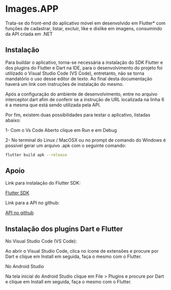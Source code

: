 # Images.APP

Trata-se do front-end do aplicativo móvel em desenvolvido em Flutter* com
funções de cadastrar, listar, excluir, like e dislike em imagens, consumindo da
API criada em .NET

## Instalação
Para buildar o aplicativo, torna-se necessária a instalação do SDK Flutter e dos
plugins do Flutter e Dart na IDE, para o desenvolvimento do projeto foi
utilizado o Visual Studio Code (VS Code), entretanto, não se torna mandatório o
uso desse editor de texto. Ao final desta documentação haverá um link com
instruções de instalação do mesmo.

Após a configuração do ambiente de desenvolvimento, entre no arquivo
interceptor.dart afim de conferir se a instrução de URL localizada na linha 6 é a
mesma que está sendo utilizada pela API.

Por fim, existem duas possibilidades para testar o aplicativo, listadas abaixo:

1- Com o Vs Code Aberto clique em Run e em Debug

2- No terminal do Linux / MacOSX ou no prompt de comando do Windows é
possível gerar um arquivo .apk com o seguinte comando:

```bash
flutter build apk --release
```

## Apoio
Link para instalação do Flutter SDK:

[Flutter SDK](https://flutter.dev/docs/get-started/install)


Link para a API no github:

[API no github](https://github.com/Ysr7/Images.api)

## Instalação dos plugins Dart e Flutter

No Visual Studio Code (VS Code):

Ao abrir o Visual Studio Code, clica no ícone de extensões e procure por
Dart e clique em Install em seguida, faça o mesmo com o Flutter.

No Android Studio

Na tela inicial do Android Studio clique em File > Plugins e procure por
Dart e clique em Install em seguida, faça o mesmo com o Flutter.
